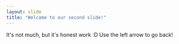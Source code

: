 ```yaml
---
layout: slide
title: "Welcome to our second slide!"
---
```

It's not much, but it's honest work :D
Use the left arrow to go back!
